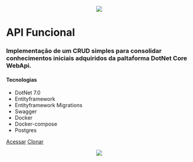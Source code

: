 <p align="center">
 <img src="https://github.com/osvaldsoza/ApiFuncional/assets/9426175/d37ca7ac-d286-4008-8b34-1ae05886d42f"/>
</p>

<h1>API Funcional</h1>

<h3>Implementação de um CRUD simples para consolidar conhecimentos iniciais adquiridos da paltaforma DotNet Core WebApi.</h3>

<h4>Tecnologias</h4>
<ul>
 <li>DotNet 7.0</li>
 <li>Entityframework</li>
 <li>Entityframework Migrations</li>
 <li>Swagger</li>
 <li>Docker</li>
 <li>Docker-compose</li>
 <li>Postgres</li>
</ul>



<a href="https://github.com/osvaldsoza/ApiFuncional">Acessar</a>
<a href="https://github.com/osvaldsoza/ApiFuncional.git">Clonar</a>



<p align="center">
 <img loading="lazy" src="http://img.shields.io/static/v1?label=STATUS&message=EM%20DESENVOLVIMENTO&color=GREEN&style=for-the-badge"/>
</p>
 
